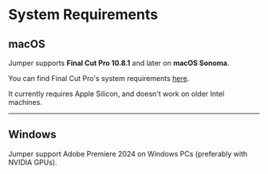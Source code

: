 # System Requirements

## macOS

Jumper supports **Final Cut Pro 10.8.1** and later on **macOS Sonoma**.

You can find Final Cut Pro's system requirements [here](https://www.apple.com/au/final-cut-pro/specs/).

It currently requires Apple Silicon, and doesn't work on older Intel machines.

---

## Windows

Jumper support Adobe Premiere 2024 on Windows PCs (preferably with NVIDIA GPUs).